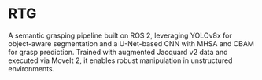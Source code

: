 # RTG
A semantic grasping pipeline built on ROS 2, leveraging YOLOv8x for object-aware segmentation and a U-Net-based CNN with MHSA and CBAM for grasp prediction. Trained with augmented Jacquard v2 data and executed via MoveIt 2, it enables robust manipulation in unstructured environments.
